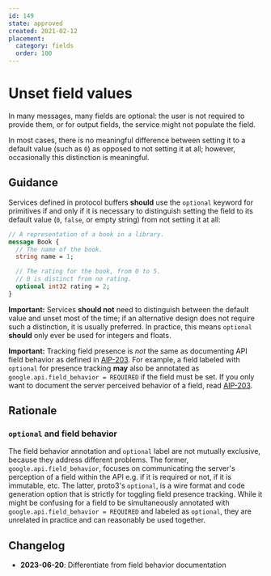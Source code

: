 ```yaml
---
id: 149
state: approved
created: 2021-02-12
placement:
  category: fields
  order: 100
---
```


# Unset field values

In many messages, many fields are optional: the user is not required to provide
them, or for output fields, the service might not populate the field.

In most cases, there is no meaningful difference between setting it to a
default value (such as `0`) as opposed to not setting it at all; however,
occasionally this distinction is meaningful.

## Guidance

Services defined in protocol buffers **should** use the `optional` keyword for
primitives if and only if it is necessary to distinguish setting the field to
its default value (`0`, `false`, or empty string) from not setting it at all:

```proto
// A representation of a book in a library.
message Book {
  // The name of the book.
  string name = 1;

  // The rating for the book, from 0 to 5.
  // 0 is distinct from no rating.
  optional int32 rating = 2;
}
```

**Important:** Services **should not** need to distinguish between the default
value and unset most of the time; if an alternative design does not require
such a distinction, it is usually preferred. In practice, this means `optional`
**should** only ever be used for integers and floats.

**Important:** Tracking field presence is *not* the same as documenting API
field behavior as defined in [AIP-203][]. For example, a field labeled with
`optional` for presence tracking **may** also be annotated as
`google.api.field_behavior = REQUIRED` if the field must be set. If you only
want to document the server perceived behavior of a field, read [AIP-203][].

## Rationale

### `optional` and field behavior

The field behavior annotation and `optional` label are not mutually exclusive,
because they address different problems. The former,
`google.api.field_behavior`, focuses on communicating the server's perception of
a field within the API e.g. if it is required or not, if it is immutable, etc.
The latter, proto3's `optional`, is a wire format and code generation option
that is strictly for toggling field presence tracking. While it might be
confusing for a field to be simultaneously annotated with
`google.api.field_behavior = REQUIRED` and labeled as `optional`, they are
unrelated in practice and can reasonably be used together.

## Changelog

- **2023-06-20**: Differentiate from field behavior documentation

[AIP-203]: ./0203.md
